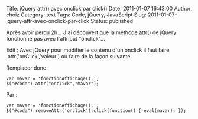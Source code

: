 Title: jQuery attr() avec onclick par click()
Date: 2011-01-07 16:43:00
Author: choiz
Category: text
Tags: Code, jQuery, JavaScript
Slug: 2011-01-07-jquery-attr-avec-onclick-par-click
Status: published

Après avoir perdu 2h… J'ai découvert que la methode attr() de jQuery
fonctionne pas avec l'attribut "onclick"…

Edit : Avec jQuery pour modifier le contenu d'un onclick il faut faire
.attr('onClick','valeur') ou faire de la façon suivante.

Remplacer donc :

    var mavar = 'fonctionAffichage();';
    $("#code").attr("onclick","mavar");

Par :

    var mavar = 'fonctionAffichage();';
    $("#code").removeAttr('onclick').click(function() { eval(mavar); });
